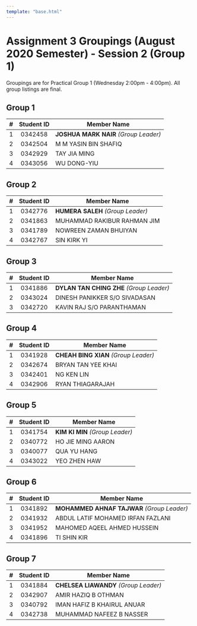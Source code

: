 ```yaml
---
template: "base.html"
---
```


# Assignment 3 Groupings (August 2020 Semester) - Session 2 (Group 1)

Groupings are for Practical Group 1 (Wednesday 2:00pm - 4:00pm).
All group listings are final.

## Group 1

|  #  | Student ID | Member Name                           |
| :-: | :--------: | ------------------------------------- |
|  1  |  0342458   | **JOSHUA MARK NAIR** _(Group Leader)_ |
|  2  |  0342504   | M M YASIN BIN SHAFIQ                  |
|  3  |  0342929   | TAY JIA MING                          |
|  4  |  0343056   | WU DONG-YIU                           |

## Group 2

|  #  | Student ID | Member Name                       |
| :-: | :--------: | --------------------------------- |
|  1  |  0342776   | **HUMERA SALEH** _(Group Leader)_ |
|  2  |  0341863   | MUHAMMAD RAKIBUR RAHMAN JIM       |
|  3  |  0341789   | NOWREEN ZAMAN BHUIYAN             |
|  4  |  0342767   | SIN KIRK YI                       |

## Group 3

|  #  | Student ID | Member Name                              |
| :-: | :--------: | ---------------------------------------- |
|  1  |  0341886   | **DYLAN TAN CHING ZHE** _(Group Leader)_ |
|  2  |  0343024   | DINESH PANIKKER S/O SIVADASAN            |
|  3  |  0342720   | KAVIN RAJ S/O PARANTHAMAN                |

## Group 4

|  #  | Student ID | Member Name                          |
| :-: | :--------: | ------------------------------------ |
|  1  |  0341928   | **CHEAH BING XIAN** _(Group Leader)_ |
|  2  |  0342674   | BRYAN TAN YEE KHAI                   |
|  3  |  0342401   | NG KEN LIN                           |
|  4  |  0342906   | RYAN THIAGARAJAH                     |

## Group 5

|  #  | Student ID | Member Name                     |
| :-: | :--------: | ------------------------------- |
|  1  |  0341754   | **KIM KI MIN** _(Group Leader)_ |
|  2  |  0340772   | HO JIE MING AARON               |
|  3  |  0340077   | QUA YU HANG                     |
|  4  |  0343022   | YEO ZHEN HAW                    |

## Group 6

|  #  | Student ID | Member Name                                |
| :-: | :--------: | ------------------------------------------ |
|  1  |  0341892   | **MOHAMMED AHNAF TAJWAR** _(Group Leader)_ |
|  2  |  0341932   | ABDUL LATIF MOHAMED IRFAN FAZLANI          |
|  3  |  0341952   | MAHOMED AQEEL AHMED HUSSEIN                |
|  4  |  0341896   | TI SHIN KIR                                |

## Group 7

|  #  | Student ID | Member Name                           |
| :-: | :--------: | ------------------------------------- |
|  1  |  0341884   | **CHELSEA LIAWANDY** _(Group Leader)_ |
|  2  |  0342907   | AMIR HAZIQ B OTHMAN                   |
|  3  |  0340792   | IMAN HAFIZ B KHAIRUL ANUAR            |
|  4  |  0342738   | MUHAMMAD NAFEEZ B NASSER              |
